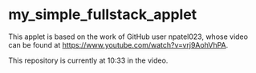 # my_simple_fullstack_applet

This applet is based on the work of GitHub user npatel023, whose video can be found at https://www.youtube.com/watch?v=vrj9AohVhPA.

This repository is currently at 10:33 in the video.